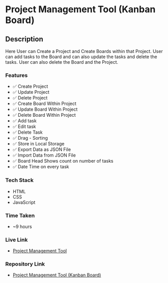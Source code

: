 # Project Management Tool (Kanban Board)

## Description
  Here User can Create a Project and Create Boards within that Project. User can add tasks to the Board and can also update the tasks and delete the tasks. User can also delete the Board and the Project.

### Features
- ✅ Create Project
- ✅ Update Project
- ✅ Delete Project
- ✅ Create Board Within Project
- ✅ Update Board Within Project
- ✅ Delete Board Within Project
- ✅ Add task
- ✅ Edit task
- ✅ Delete Task
- ✅ Drag - Sorting
- ✅ Store in Local Storage
- ✅ Export Data as JSON File
- ✅ Import Data from JSON File
- ✅ Board Head Shows count on number of tasks
- ✅ Date Time on every task

### Tech Stack
- HTML
- CSS
- JavaScript

### Time Taken
- ~9 hours

### Live Link
- [Project Management Tool](https://cohort-kanban-board.vercel.app/)

### Repository Link
- [Project Management Tool (Kanban Board)](https://github.com/vinayrajput05/cohort-kanban-board)
